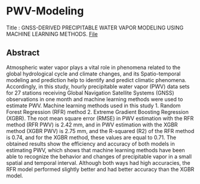 # PWV-Modeling
Title : GNSS-DERIVED PRECIPITABLE WATER VAPOR MODELING USING MACHINE LEARNING METHODS. [File](https://isprs-annals.copernicus.org/articles/X-4-W1-2022/307/2023/isprs-annals-X-4-W1-2022-307-2023.pdf)
## Abstract
Atmospheric water vapor plays a vital role in phenomena related to the global hydrological cycle and climate changes, and its Spatio-temporal modeling and prediction help to identify and predict climatic phenomena. Accordingly, in this study, hourly precipitable water vapor (PWV) data sets for 27 stations receiving Global Navigation Satellite Systems (GNSS) observations in one month and machine learning methods were used to estimate PWV. Machine learning methods used in this study 1. Random Forest Regression (RFR) method 2. Extreme Gradient Boosting Regression (XGBR). The root mean square error (RMSE) in PWV estimation with the RFR method (RFR PWV) is 2.42 mm, and in PWV estimation with the XGBR method (XGBR PWV) is 2.75 mm, and the R-squared (R2) of the RFR method is 0.74, and for the XGBR method, these values are equal to 0.71. The obtained results show the efficiency and accuracy of both models in estimating PWV, which shows that machine learning methods have been able to recognize the behavior and changes of precipitable vapor in a small spatial and temporal interval. Although both ways had high accuracies, the RFR model performed slightly better and had better accuracy than the XGBR model.
